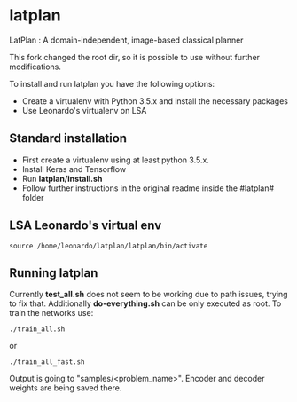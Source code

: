 # latplan
LatPlan : A domain-independent, image-based classical planner

This fork changed the root dir, so it is possible to use without further modifications.

To install and run latplan you have the following options:
- Create a virtualenv with Python 3.5.x and install the necessary packages
- Use Leonardo's virtualenv on LSA

## Standard installation
- First create a virtualenv using at least python 3.5.x.
- Install Keras and Tensorflow
- Run **latplan/install.sh**
- Follow further instructions in the original readme inside the #latplan# folder
## LSA Leonardo's virtual env
```
source /home/leonardo/latplan/latplan/bin/activate
```
## Running latplan
Currently **test_all.sh** does not seem to be working due to path issues, trying to fix that. Additionally **do-everything.sh** can be only executed as root.
To train the networks use:
```
./train_all.sh
```
or
```
./train_all_fast.sh
```
Output is going to "samples/<problem_name>". Encoder and decoder weights are being saved there.
